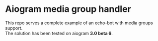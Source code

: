 # Aiogram media group handler

This repo serves a complete example of an echo-bot with media groups support.  
The solution has been tested on aiogram **3.0 beta 6**.
